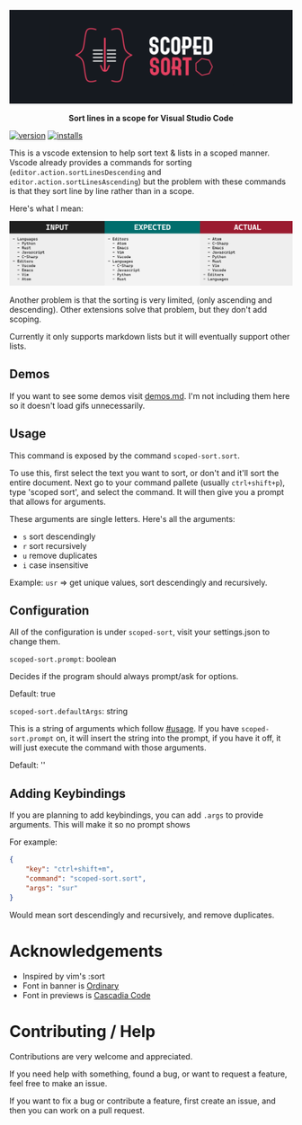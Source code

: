 <p align="center">
    <img src="assets/banner.png" alt="banner: scoped sort" />
</p>

<p align="center"><b>Sort lines in a scope for Visual Studio Code</b></p>

[![version](https://vsmarketplacebadge.apphb.com/version/karizma.scoped-sort.svg)](https://marketplace.visualstudio.com/items?itemName=karizma.scoped-sort)
[![installs](https://vsmarketplacebadge.apphb.com/installs-short/karizma.scoped-sort.svg)](https://marketplace.visualstudio.com/items?itemName=karizma.scoped-sort)

This is a vscode extension to help sort text & lists in a scoped manner. Vscode
already provides a commands for sorting (`editor.action.sortLinesDescending` and
`editor.action.sortLinesAscending`) but the problem with these commands is that
they sort line by line rather than in a scope.

Here's what I mean:

![the problem with vscode's implementation](assets/non-scope-problem.png)

Another problem is that the sorting is very limited, (only ascending and descending). Other extensions solve that problem,
but they don't add scoping.

Currently it only supports markdown lists but it will eventually support other lists.

## Demos

If you want to see some demos visit [demos.md](demos.md). I'm not including them
here so it doesn't load gifs unnecessarily.

## Usage

This command is exposed by the command `scoped-sort.sort`.

To use this, first select the text you want to sort, or don't and it'll sort the entire document. Next go to your command pallete
(usually `ctrl+shift+p`), type 'scoped sort', and select the command. It will
then give you a prompt that allows for arguments.

These arguments are single letters. Here's all the arguments:

<!-- prettier-ignore -->
- `s` sort descendingly
- `r` sort recursively
- `u` remove duplicates
- `i` case insensitive

Example: `usr` => get unique values, sort descendingly and recursively.

## Configuration

All of the configuration is under `scoped-sort`, visit your settings.json to change them.

`scoped-sort.prompt`: boolean

Decides if the program should always prompt/ask for options.

Default: true

`scoped-sort.defaultArgs`: string

This is a string of arguments which follow [#usage](#usage). If you have
`scoped-sort.prompt` on, it will insert the string into the prompt, if you have
it off, it will just execute the command with those arguments.

Default: ''

## Adding Keybindings

If you are planning to add keybindings, you can add `.args` to provide arguments. This will make it so no prompt shows

For example:

```json
{
    "key": "ctrl+shift+m",
    "command": "scoped-sort.sort",
    "args": "sur"
}
```

Would mean sort descendingly and recursively, and remove duplicates.

# Acknowledgements

<!-- prettier-ignore -->
- Inspired by vim's :sort
- Font in banner is [Ordinary](https://www.dafont.com/ordinary.font)
- Font in previews is [Cascadia Code](https://github.com/microsoft/cascadia-code)

# Contributing / Help

Contributions are very welcome and appreciated.

If you need help with something, found a bug, or want to request a feature,
feel free to make an issue.

If you want to fix a bug or contribute a feature, first create an issue, and
then you can work on a pull request.
